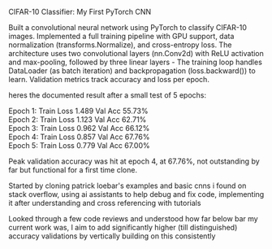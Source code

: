CIFAR-10 Classifier: My First PyTorch CNN 

Built a convolutional neural network using PyTorch to classify CIFAR-10 images.
Implemented a full training pipeline with GPU support, data normalization (transforms.Normalize), and cross-entropy loss. 
The architecture uses two convolutional layers (nn.Conv2d) with ReLU activation and max-pooling, followed by three linear layers -
The training loop handles DataLoader (as batch iteration) and backpropagation (loss.backward()) to learn.
Validation metrics track accuracy and loss per epoch. 

heres the documented result after a small test of 5 epochs:

Epoch 1: Train Loss 1.489  Val Acc 55.73%  
Epoch 2: Train Loss 1.123  Val Acc 62.71%  
Epoch 3: Train Loss 0.962  Val Acc 66.12%  
Epoch 4: Train Loss 0.857  Val Acc 67.76%  
Epoch 5: Train Loss 0.779  Val Acc 67.00%

Peak validation accuracy was hit at epoch 4, at 67.76%, not outstanding by far but functional for a first time clone.

Started by cloning patrick loebar's examples and basic cnns i found on stack overflow,
using ai assistants to help debug and fix code, implementing it after understanding and cross referencing with tutorials

Looked through a few code reviews and understood how far below bar my current work was, I aim to add significantly higher (till distinguished) accuracy validations by vertically building on this consistently
